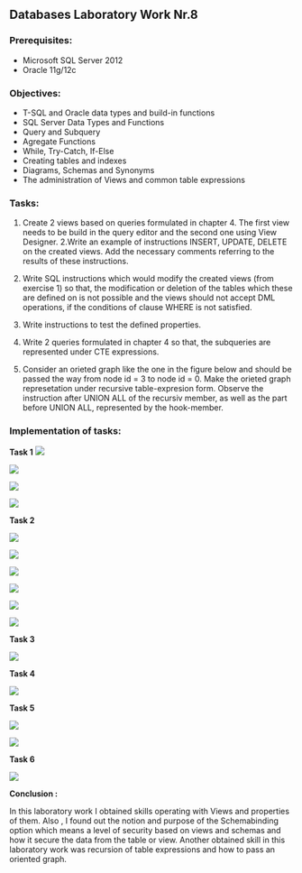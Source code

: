 ## Databases Laboratory Work Nr.8


### Prerequisites:
  - Microsoft SQL Server 2012
  - Oracle 11g/12c

### Objectives:
  - T-SQL and Oracle data types and build-in functions
  - SQL Server Data Types and Functions
  - Query and Subquery
  - Agregate Functions
  - While, Try-Catch, If-Else
  - Creating tables and indexes
  - Diagrams, Schemas and Synonyms
  - The administration of Views and common table expressions
  
 ### Tasks: 
 
 1. Create 2 views based on queries formulated in chapter 4. The first view needs to be build in the query editor and the second one using View Designer. 
 2.Write an example of instructions INSERT, UPDATE, DELETE on the created views. Add the necessary comments referring to the results of these instructions. 
 
 3. Write SQL instructions which would modify the created views (from exercise 1) so that, the modification or deletion of the tables which these are defined on is not possible and the views should not accept DML operations, if the conditions of clause WHERE is not satisfied. 
 
 4. Write instructions to test the defined properties. 
 
 5. Write 2 queries formulated in chapter 4 so that, the subqueries are represented under CTE expressions. 
 
 6. Consider an orieted graph like the one in the figure below and should be passed the way from node id = 3 to node id = 0. Make the orieted graph represetation under recursive table-expresion form. Observe the instruction after UNION ALL of the recursiv member, as well as the part before UNION ALL, represented by the hook-member. 
 
 
 ### Implementation of tasks: 
 
 **Task 1**
 ![](https://github.com/MihaiGaidau/BDC_Labs/blob/master/lab8/screens/task1_1.jpg)
 
 ![](https://github.com/MihaiGaidau/BDC_Labs/blob/master/lab8/screens/task1_11.jpg) 

 ![](https://github.com/MihaiGaidau/BDC_Labs/blob/master/lab8/screens/task1_2.jpg) 
 
 ![](https://github.com/MihaiGaidau/BDC_Labs/blob/master/lab8/screens/task1_table.jpg)


 
 **Task 2** 
 
 ![](https://github.com/MihaiGaidau/BDC_Labs/blob/master/lab8/screens/task2_1.jpg) 

 ![](https://github.com/MihaiGaidau/BDC_Labs/blob/master/lab8/screens/task2_11.jpg) 

 ![](https://github.com/MihaiGaidau/BDC_Labs/blob/master/lab8/screens/task2_12.jpg) 

 ![](https://github.com/MihaiGaidau/BDC_Labs/blob/master/lab8/screens/task2_2.jpg) 

 ![](https://github.com/MihaiGaidau/BDC_Labs/blob/master/lab8/screens/task2_20.jpg) 

 ![](https://github.com/MihaiGaidau/BDC_Labs/blob/master/lab8/screens/task2_21.jpg) 

 
 **Task 3** 
 
 
 ![](https://github.com/MihaiGaidau/BDC_Labs/blob/master/lab8/screens/task3.jpg) 

 
 **Task 4** 
 
 ![](https://github.com/MihaiGaidau/BDC_Labs/blob/master/lab8/screens/task4.jpg) 
 
 
 **Task 5** 
 
 ![](https://github.com/MihaiGaidau/BDC_Labs/blob/master/lab8/screens/task5.jpg) 
 
 
 ![](https://github.com/MihaiGaidau/BDC_Labs/blob/master/lab8/screens/task5_1.jpg) 
 
 
 **Task 6** 
 
 ![](https://github.com/MihaiGaidau/BDC_Labs/blob/master/lab8/screens/task6.jpg) 
 
 
 **Conclusion :** 
 
 In this laboratory work I obtained skills operating with Views and properties of them. Also , I found out the notion and purpose of the Schemabinding option which means a level of security based on views and schemas and how it secure the data from the table or view. Another obtained skill in this laboratory work was recursion of table expressions and how to pass an oriented graph.
